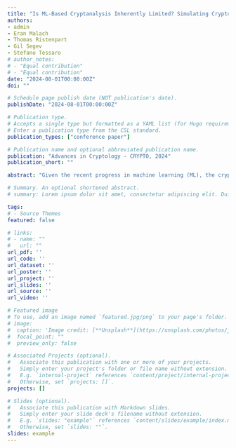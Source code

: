 ```yaml
---
title: "Is ML-Based Cryptanalysis Inherently Limited? Simulating Cryptographic Adversaries via Gradient-Based Methods"
authors:
- admin
- Eran Malach
- Thomas Ristenpart
- Gil Segev
- Stefano Tessaro
# author_notes:
# - "Equal contribution"
# - "Equal contribution"
date: "2024-08-01T00:00:00Z"
doi: ""

# Schedule page publish date (NOT publication's date).
publishDate: "2024-08-01T00:00:00Z"

# Publication type.
# Accepts a single type but formatted as a YAML list (for Hugo requirements).
# Enter a publication type from the CSL standard.
publication_types: ["conference paper"]

# Publication name and optional abbreviated publication name.
publication: "Advances in Cryptology - CRYPTO, 2024"
publication_short: ""

abstract: "Given the recent progress in machine learning (ML), the cryptography community has started exploring the applicability of	ML methods to the design of new cryptanalytic approaches. While current empirical results show promise, the extent to which such methods may outperform classical cryptanalytic approaches is still somewhat unclear.\nIn this work, we initiate exploration of the theory of ML-based cryptanalytic techniques, in particular providing new results towards understanding whether they are fundamentally limited compared to traditional approaches. Whereas most classic cryptanalysis crucially relies on directly processing individual samples (e.g., plaintext-ciphertext pairs), modern ML methods thus far only interact with samples via gradient-based computations that average a loss function over all samples. It is, therefore, conceivable that such gradient-based methods are inherently weaker than classical approaches. \nWe introduce a unifying framework for capturing both ``sample-based'' adversaries that are provided with direct access to individual samples and ``gradient-based'' ones that are restricted to issuing gradient-based queries that are averaged over all given samples via a loss function. Within our framework, we establish a general feasibility result showing that any sample-based adversary can be simulated by a seemingly-weaker gradient-based one. Moreover, the simulation exhibits a nearly optimal overhead in terms of the gradient-based simulator's running time. Finally, we extend and refine our simulation technique to construct a gradient-based simulator that is fully parallelizable (crucial for avoiding an undesirable overhead for parallelizable cryptanalytic tasks), which is then used to construct a gradient-based simulator that executes the particular and highly useful gradient-descent method.\nTaken together, although the extent to which ML methods may outperform classical cryptanalytic approaches is still somewhat unclear, our results indicate that such gradient-based methods are not inherently limited by their seemingly restricted access to the provided samples."

# Summary. An optional shortened abstract.
# summary: Lorem ipsum dolor sit amet, consectetur adipiscing elit. Duis posuere tellus ac convallis placerat. Proin tincidunt magna sed ex sollicitudin condimentum.

tags:
# - Source Themes
featured: false

# links:
# - name: ""
#   url: ""
url_pdf: ''
url_code: ''
url_dataset: ''
url_poster: ''
url_project: ''
url_slides: ''
url_source: ''
url_video: ''

# Featured image
# To use, add an image named `featured.jpg/png` to your page's folder. 
# image:
#  caption: 'Image credit: [**Unsplash**](https://unsplash.com/photos/jdD8gXaTZsc)'
#  focal_point: ""
#  preview_only: false

# Associated Projects (optional).
#   Associate this publication with one or more of your projects.
#   Simply enter your project's folder or file name without extension.
#   E.g. `internal-project` references `content/project/internal-project/index.md`.
#   Otherwise, set `projects: []`.
projects: []

# Slides (optional).
#   Associate this publication with Markdown slides.
#   Simply enter your slide deck's filename without extension.
#   E.g. `slides: "example"` references `content/slides/example/index.md`.
#   Otherwise, set `slides: ""`.
slides: example
---
```


